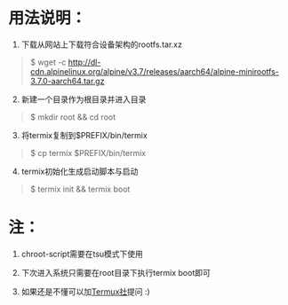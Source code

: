 
# 用法说明：  

1. 下载从网站上下载符合设备架构的rootfs.tar.xz

> $ wget -c http://dl-cdn.alpinelinux.org/alpine/v3.7/releases/aarch64/alpine-minirootfs-3.7.0-aarch64.tar.gz

2. 新建一个目录作为根目录并进入目录

> $ mkdir root && cd root

3. 将termix复制到$PREFIX/bin/termix

> $ cp termix $PREFIX/bin/termix

4. termix初始化生成启动脚本与启动

> $ termix init && termix boot

# 注：

1. chroot-script需要在tsu模式下使用

2. 下次进入系统只需要在root目录下执行termix boot即可

3. 如果还是不懂可以加[Termux社](https://jq.qq.com/?_wv=1027&k=5IgZl4r)提问 :)


